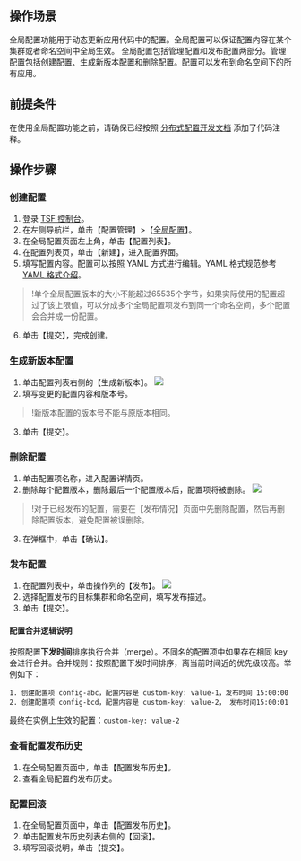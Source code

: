 ## 操作场景
全局配置功能用于动态更新应用代码中的配置。全局配置可以保证配置内容在某个集群或者命名空间中全局生效。
全局配置包括管理配置和发布配置两部分。管理配置包括创建配置、生成新版本配置和删除配置。配置可以发布到命名空间下的所有应用。

## 前提条件
在使用全局配置功能之前，请确保已经按照 [分布式配置开发文档](https://cloud.tencent.com/document/product/649/16620) 添加了代码注释。

## 操作步骤
### 创建配置
1. 登录 [TSF 控制台](https://console.cloud.tencent.com/tsf/index)。
2. 在左侧导航栏，单击【配置管理】>【[全局配置](https://console.cloud.tencent.com/tsf/config)】。
3. 在全局配置页面左上角，单击【配置列表】。
4. 在配置列表页，单击【新建】，进入配置界面。
5. 填写配置内容。配置可以按照 YAML 方式进行编辑。YAML 格式规范参考 [YAML 格式介绍](https://cloud.tencent.com/document/product/649/17925)。
>!单个全局配置版本的大小不能超过65535个字节，如果实际使用的配置超过了该上限值，可以分成多个全局配置项发布到同一个命名空间，多个配置会合并成一份配置。
6. 单击【提交】，完成创建。



### 生成新版本配置
1. 单击配置列表右侧的【生成新版本】。
![](https://main.qcloudimg.com/raw/e5e26d0d98dc069e5be8d67618639490.png)
2. 填写变更的配置内容和版本号。
>!新版本配置的版本号不能与原版本相同。
3. 单击【提交】。


### 删除配置
1. 单击配置项名称，进入配置详情页。
2. 删除每个配置版本，删除最后一个配置版本后，配置项将被删除。
![](https://main.qcloudimg.com/raw/34f27604941c0de831abd2a2dcc0a191.png)
>!对于已经发布的配置，需要在【发布情况】页面中先删除配置，然后再删除配置版本，避免配置被误删除。
3. 在弹框中，单击【确认】。

### 发布配置
1. 在配置列表中，单击操作列的【发布】。
 ![](https://main.qcloudimg.com/raw/72cb12247938fbacb4576f85521800cc.png)
2. 选择配置发布的目标集群和命名空间，填写发布描述。
3. 单击【提交】。

#### 配置合并逻辑说明
按照配置**下发时间**排序执行合并（merge）。不同名的配置项中如果存在相同 key 会进行合并。合并规则：按照配置下发时间排序，离当前时间近的优先级较高。举例如下：
```
1. 创建配置项 config-abc，配置内容是 custom-key: value-1，发布时间 15:00:00
2. 创建配置项 config-bcd，配置内容是 custom-key: value-2， 发布时间15:00:01
```
最终在实例上生效的配置：`custom-key: value-2`


### 查看配置发布历史
1. 在全局配置页面中，单击【配置发布历史】。
2. 查看全局配置的发布历史。


### 配置回滚
1. 在全局配置页面中，单击【配置发布历史】。
2. 单击配置发布历史列表右侧的【回滚】。
3. 填写回滚说明，单击【提交】。


